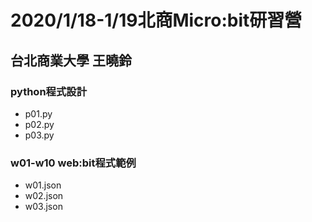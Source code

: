 # 2020/1/18-1/19北商Micro:bit研習營
## 台北商業大學 王曉鈴

### python程式設計
- p01.py
- p02.py
- p03.py

### w01-w10 web:bit程式範例
- w01.json
- w02.json
- w03.json


